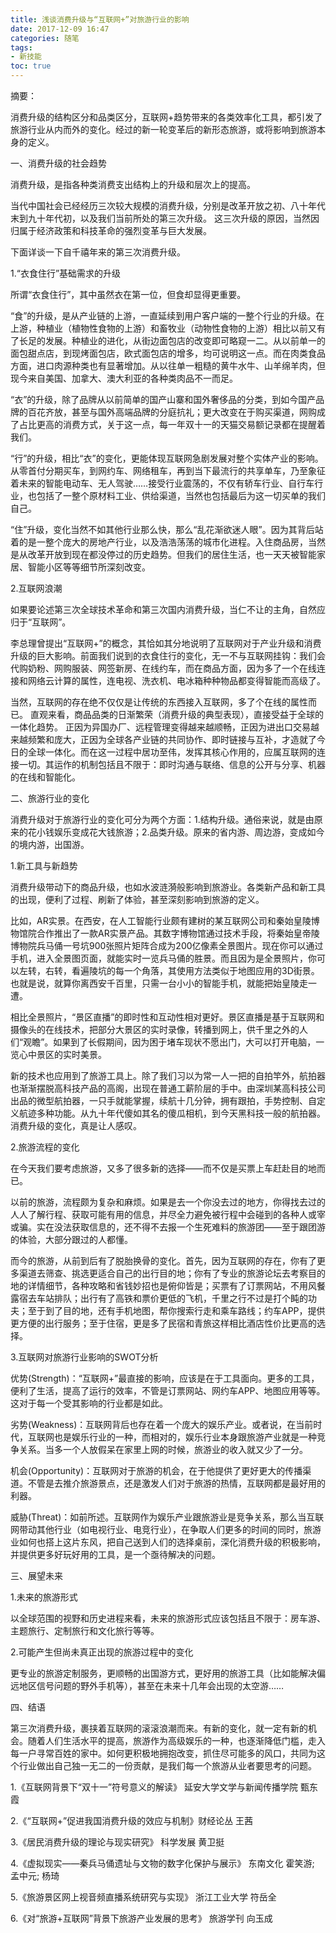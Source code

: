 ```yaml
---
title: 浅谈消费升级与“互联网+”对旅游行业的影响
date: 2017-12-09 16:47
categories: 随笔
tags: 
- 新技能
toc: true
---
```

摘要：

消费升级的结构区分和品类区分，互联网+趋势带来的各类效率化工具，都引发了旅游行业从内而外的变化。经过的新一轮变革后的新形态旅游，或将影响到旅游本身的定义。

一、消费升级的社会趋势

消费升级，是指各种类消费支出结构上的升级和层次上的提高。

当代中国社会已经经历三次较大规模的消费升级，分别是改革开放之初、八十年代末到九十年代初，以及我们当前所处的第三次升级。 这三次升级的原因，当然因归属于经济政策和科技革命的强烈变革与巨大发展。

下面详谈一下自千禧年来的第三次消费升级。

1.“衣食住行”基础需求的升级

所谓“衣食住行”，其中虽然衣在第一位，但食却显得更重要。

“食”的升级，是从产业链的上游，一直延续到用户客户端的一整个行业的升级。在上游，种植业（植物性食物的上游）和畜牧业（动物性食物的上游）相比以前又有了长足的发展。种植业的进化，从街边面包店的改变即可略窥一二。从以前单一的面包甜点店，到现烤面包店，欧式面包店的增多，均可说明这一点。而在肉类食品方面，进口肉源种类也有显著增加。从以往单一粗糙的黄牛水牛、山羊绵羊肉，但现今来自美国、加拿大、澳大利亚的各种类肉品不一而足。

“衣”的升级，除了品牌从以前简单的国产山寨和国外奢侈品的分类，到如今国产品牌的百花齐放，甚至与国外高端品牌的分庭抗礼；更大改变在于购买渠道，网购成了占比更高的消费方式，关于这一点，每一年双十一的天猫交易额记录都在提醒着我们。

“行”的升级，相比“衣”的变化，更能体现互联网急剧发展对整个实体产业的影响。从零首付分期买车，到网约车、网络租车，再到当下最流行的共享单车，乃至象征着未来的智能电动车、无人驾驶……接受行业震荡的，不仅有轿车行业、自行车行业，也包括了一整个原材料工业、供给渠道，当然也包括最后为这一切买单的我们自己。

“住”升级，变化当然不如其他行业那么快，那么“乱花渐欲迷人眼”。因为其背后站着的是一整个庞大的房地产行业，以及浩浩荡荡的城市化进程。入住商品房，当然是从改革开放到现在都没停过的历史趋势。但我们的居住生活，也一天天被智能家居、智能小区等等细节所深刻改变。

2.互联网浪潮

如果要论述第三次全球技术革命和第三次国内消费升级，当仁不让的主角，自然应归于“互联网”。

李总理曾提出“互联网+”的概念，其恰如其分地说明了互联网对于产业升级和消费升级的巨大影响。前面我们说到的衣食住行的变化，无一不与互联网挂钩：我们会代购奶粉、网购服装、网签新房、在线约车，而在商品方面，因为多了一个在线连接和网络云计算的属性，连电视、洗衣机、电冰箱种种物品都变得智能而高级了。

当然，互联网的存在绝不仅仅是让传统的东西接入互联网，多了个在线的属性而已。
直观来看，商品品类的日渐繁荣（消费升级的典型表现），直接受益于全球的一体化趋势。 正因为异国办厂、远程管理变得越来越顺畅，正因为进出口交易越来越频繁和庞大，正因为全球各产业链的共同协作、即时链接与互补，才造就了今日的全球一体化。而在这一过程中居功至伟，发挥其核心作用的，应属互联网的连接一切。其运作的机制包括且不限于：即时沟通与联络、信息的公开与分享、机器的在线和智能化。

二、旅游行业的变化

消费升级对于旅游行业的变化可分为两个方面：1.结构升级。通俗来说，就是由原来的花小钱娱乐变成花大钱旅游；2.品类升级。原来的省内游、周边游，变成如今的境内游，出国游。

1.新工具与新趋势

消费升级带动下的商品升级，也如水波涟漪般影响到旅游业。各类新产品和新工具的出现，便利了过程、刷新了体验，甚至深刻影响到旅游的定义。

比如，AR实景。在西安，在人工智能行业颇有建树的某互联网公司和秦始皇陵博物馆院合作推出了一款AR实景产品。其数字博物馆通过技术手段，将秦始皇帝陵博物院兵马俑一号坑900张照片矩阵合成为200亿像素全景图片。现在你可以通过手机，进入全景图页面，就能实时一览兵马俑的胜景。而且因为是全景照片，你可以左转，右转，看遍陵坑的每一个角落，其使用方法类似于地图应用的3D街景。也就是说，就算你离西安千百里，只需一台小小的智能手机，就能把始皇陵走一遭。

相比全景照片，“景区直播”的即时性和互动性相对更好。景区直播是基于互联网和摄像头的在线技术，把部分大景区的实时录像，转播到网上，供千里之外的人们“观瞻”。如果到了长假期间，因为困于堵车现状不愿出门，大可以打开电脑，一览心中景区的实时美景。

新的技术也应用到了旅游工具上。除了我们习以为常一人一把的自拍竿外，航拍器也渐渐摆脱高科技产品的高阁，出现在普通工薪阶层的手中。由深圳某高科技公司出品的微型航拍器，一只手就能掌握，续航十几分钟，拥有跟拍，手势控制、自定义航迹多种功能。从九十年代傻如其名的傻瓜相机，到今天黑科技一般的航拍器。消费升级的变化，真是让人感叹。

2.旅游流程的变化

在今天我们要考虑旅游，又多了很多新的选择——而不仅是买票上车赶赴目的地而已。

以前的旅游，流程颇为复杂和麻烦。如果是去一个你没去过的地方，你得找去过的人人了解行程、获取可能有用的信息，并尽全力避免被行程中会碰到的各种人或宰或骗。实在没法获取信息的，还不得不去报一个生死难料的旅游团——至于跟团游的体验，大部分跟过的人都懂。

而今的旅游，从前到后有了脱胎换骨的变化。首先，因为互联网的存在，你有了更多渠道去筛查、挑选更适合自己的出行目的地；你有了专业的旅游论坛去考察目的地的详情细节，各种攻略和省钱妙招也是俯仰皆是；买票有了订票网站，不用风餐露宿去车站排队；出行有了高铁和票价更低的飞机，千里之行不过是打个盹的功夫；至于到了目的地，还有手机地图，帮你搜索行走和乘车路线；约车APP，提供更方便的出行服务；至于住宿，更是多了民宿和青旅这样相比酒店性价比更高的选择。

3.互联网对旅游行业影响的SWOT分析

优势(Strength)：“互联网+”最直接的影响，应该是在于工具面向。更多的工具，便利了生活，提高了运行的效率，不管是订票网站、网约车APP、地图应用等等。这对于每一个受其影响的行业都是如此。

劣势(Weakness)：互联网背后也存在着一个庞大的娱乐产业。或者说，在当前时代，互联网也是娱乐行业的一种，而相对的，娱乐行业本身跟旅游产业就是一种竞争关系。当多一个人放假呆在家里上网的时候，旅游业的收入就又少了一分。

机会(Opportunity)：互联网对于旅游的机会，在于他提供了更好更大的传播渠道。不管是去推介旅游景点，还是激发人们对于旅游的热情，互联网都是最好用的利器。

威胁(Threat)：如前所述。互联网作为娱乐产业跟旅游业是竞争关系，那么当互联网带动其他行业（如电视行业、电竞行业），在争取人们更多的时间的同时，旅游业如何也搭上这片东风，把自己送到人们的选择桌前，深化消费升级的积极影响，并提供更多好玩好用的工具，是一个亟待解决的问题。

三、展望未来

1.未来的旅游形式

以全球范围的视野和历史进程来看，未来的旅游形式应该包括且不限于：房车游、主题旅行、定制旅行和文化旅行等等。

2.可能产生但尚未真正出现的旅游过程中的变化

更专业的旅游定制服务，更顺畅的出国游方式，更好用的旅游工具（比如能解决偏远地区信号问题的野外手机等），甚至在未来十几年会出现的太空游……

四、结语

第三次消费升级，裹挟着互联网的滚滚浪潮而来。有新的变化，就一定有新的机会。随着人们生活水平的提高，旅游作为高级娱乐的一种，也逐渐降低门槛，走入每一户寻常百姓的家中。如何更积极地拥抱改变，抓住尽可能多的风口，共同为这个行业做出自己独一无二的一份贡献，是我们每一个旅游从业者要思考的问题。

1.《互联网背景下“双十一”符号意义的解读》  延安大学文学与新闻传播学院  甄东霞

2.《“互联网+”促进我国消费升级的效应与机制》财经论丛  王茜

3.《居民消费升级的理论与现实研究》 科学发展 黄卫挺

4.《虚拟现实——秦兵马俑遗址与文物的数字化保护与展示》 东南文化 霍笑游; 孟中元; 杨琦

5.《旅游景区网上视音频直播系统研究与实现》  浙江工业大学 符岳全

6.《对“旅游+互联网”背景下旅游产业发展的思考》 旅游学刊 向玉成

